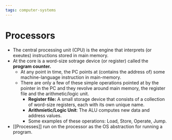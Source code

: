 ```yaml
---
tags: computer-systems
---
```


# Processors

- The central processing unit (CPU) is the engine that interprets (or exeutes) instructions stored in main memory.
- At the core is a word-size sotrage device (or register) called the **program counter.** 
	- At any point in time, the PC points at (contains the address of) some machine-language instruction in main-memory.
	- There are only a few of these simple operations pointed at by the pointer in the PC and they revolve around main memory, the register file and the arithmetic/logic unit.
		- **Register file:** A small storage device that consists of a collection of word-size registers, each with its own unique name. 
		- **Arithmietic/Logic Unit**: The ALU computes new data and address values.
		- Some examples of these operations: Load, Store, Operate, Jump.
- [[Processes]] run on the processor as the OS abstraction for running a program.